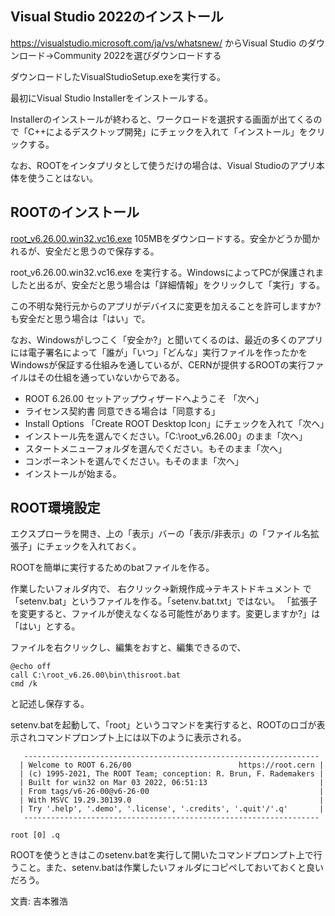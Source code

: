 ## Visual Studio 2022のインストール

https://visualstudio.microsoft.com/ja/vs/whatsnew/
からVisual Studio のダウンロード→Community 2022を選びダウンロードする

ダウンロードしたVisualStudioSetup.exeを実行する。

最初にVisual Studio Installerをインストールする。

Installerのインストールが終わると、ワークロードを選択する画面が出てくるので「C++によるデスクトップ開発」にチェックを入れて「インストール」をクリックする。

なお、ROOTをインタプリタとして使うだけの場合は、Visual Studioのアプリ本体を使うことはない。

## ROOTのインストール

[root_v6.26.00.win32.vc16.exe](https://root.cern/download/root_v6.26.00.win32.vc16.exe) 105MBをダウンロードする。安全かどうか聞かれるが、安全だと思うので保存する。

root_v6.26.00.win32.vc16.exe を実行する。WindowsによってPCが保護されましたと出るが、安全だと思う場合は「詳細情報」をクリックして「実行」する。

この不明な発行元からのアプリがデバイスに変更を加えることを許可しますか? も安全だと思う場合は「はい」で。

なお、Windowsがしつこく「安全か?」と聞いてくるのは、最近の多くのアプリには電子署名によって「誰が」「いつ」「どんな」実行ファイルを作ったかをWindowsが保証する仕組みを通しているが、CERNが提供するROOTの実行ファイルはその仕組を通っていないからである。

* ROOT 6.26.00 セットアップウィザードへようこそ 「次へ」
* ライセンス契約書 同意できる場合は「同意する」
* Install Options 「Create ROOT Desktop Icon」にチェックを入れて「次へ」
* インストール先を選んでください。「C:\root_v6.26.00」のまま「次へ」
* スタートメニューフォルダを選んでください。もそのまま「次へ」
* コンポーネントを選んでください。もそのまま「次へ」
* インストールが始まる。


## ROOT環境設定

エクスプローラを開き、上の「表示」バーの「表示/非表示」の「ファイル名拡張子」にチェックを入れておく。

ROOTを簡単に実行するためのbatファイルを作る。

作業したいフォルダ内で、
右クリック→新規作成→テキストドキュメント
で「setenv.bat」というファイルを作る。「setenv.bat.txt」ではない。
「拡張子を変更すると、ファイルが使えなくなる可能性があります。変更しますか?」は「はい」とする。

ファイルを右クリックし、編集をおすと、編集できるので、

```
@echo off
call C:\root_v6.26.00\bin\thisroot.bat
cmd /k
```

と記述し保存する。

setenv.batを起動して、「root」というコマンドを実行すると、ROOTのロゴが表示されコマンドプロンプト上には以下のように表示される。

```
   ------------------------------------------------------------------
  | Welcome to ROOT 6.26/00                        https://root.cern |
  | (c) 1995-2021, The ROOT Team; conception: R. Brun, F. Rademakers |
  | Built for win32 on Mar 03 2022, 06:51:13                         |
  | From tags/v6-26-00@v6-26-00                                      |
  | With MSVC 19.29.30139.0                                          |
  | Try '.help', '.demo', '.license', '.credits', '.quit'/'.q'       |
   ------------------------------------------------------------------

root [0] .q
```

ROOTを使うときはこのsetenv.batを実行して開いたコマンドプロンプト上で行うこと。また、setenv.batは作業したいフォルダにコピペしておいておくと良いだろう。

文責: 吉本雅浩
